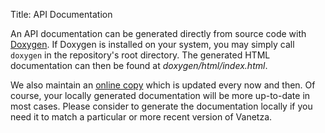 Title: API Documentation


An API documentation can be generated directly from source code with [Doxygen](http://www.doxygen.nl).
If Doxygen is installed on your system, you may simply call `doxygen` in the repository's root directory.
The generated HTML documentation can then be found at *doxygen/html/index.html*.

We also maintain an [online copy](https://www.vanetza.org/doxygen/index.html) which is updated every now and then.
Of course, your locally generated documentation will be more up-to-date in most cases.
Please consider to generate the documentation locally if you need it to match a particular or more recent version of Vanetza.
